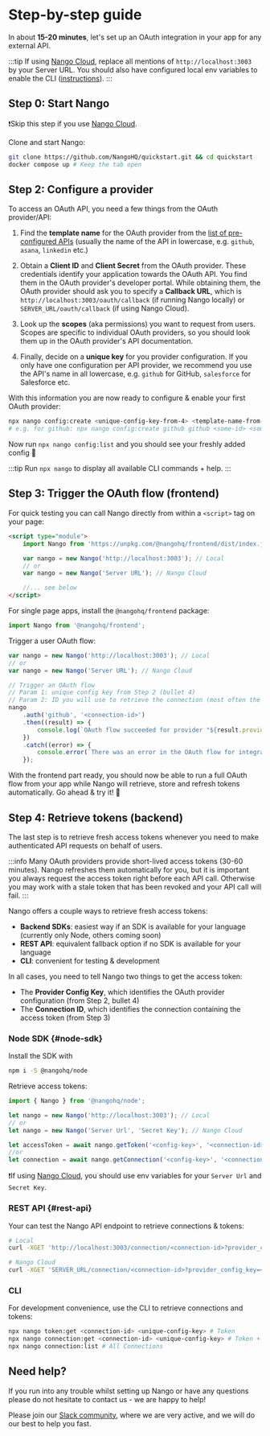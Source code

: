 # Step-by-step guide

In about **15-20 minutes**, let's set up an OAuth integration in your app for any external API.

:::tip
If using [Nango Cloud](cloud), replace all mentions of `http://localhost:3003` by your Server URL. You should also have configured local env variables to enable the CLI ([instructions](cloud)).
:::

## Step 0: Start Nango

❗️Skip this step if you use [Nango Cloud](cloud).

Clone and start Nango:

```bash
git clone https://github.com/NangoHQ/quickstart.git && cd quickstart
docker compose up # Keep the tab open
```

## Step 2: Configure a provider

To access an OAuth API, you need a few things from the OAuth provider/API:

1.  Find the **template name** for the OAuth provider from the [list of pre-configured APIs](https://nango.dev/oauth-providers) (usually the name of the API in lowercase, e.g. `github`, `asana`, `linkedin` etc.)

2.  Obtain a **Client ID** and **Client Secret** from the OAuth provider. These credentials identify your application towards the OAuth API. You find them in the OAuth provider's developer portal. While obtaining them, the OAuth provider should ask you to specify a **Callback URL**, which is `http://localhost:3003/oauth/callback` (if running Nango locally) or `SERVER_URL/oauth/callback` (if using Nango Cloud).

3.  Look up the **scopes** (aka permissions) you want to request from users. Scopes are specific to individual OAuth providers, so you should look them up in the OAuth provider's API documentation.

4.  Finally, decide on a **unique key** for you provider configuration. If you only have one configuration per API provider, we recommend you use the API's name in all lowercase, e.g. `github` for GitHub, `salesforce` for Salesforce etc.

With this information you are now ready to configure & enable your first OAuth provider:

```bash
npx nango config:create <unique-config-key-from-4> <template-name-from-1> <cliend-id-from-2> <client-secret-from-2> <scopes-from-2>
# e.g. for github: npx nango config:create github github <some-id> <some-secret> "comma,separated,scopes,with,quotes"
```

Now run `npx nango config:list` and you should see your freshly added config 🎉

:::tip
Run `npx nango` to display all available CLI commands + help.
:::

## Step 3: Trigger the OAuth flow (frontend)

For quick testing you can call Nango directly from within a `<script>` tag on your page:

```html
<script type="module">
    import Nango from 'https://unpkg.com/@nangohq/frontend/dist/index.js';

    var nango = new Nango('http://localhost:3003'); // Local
    // or
    var nango = new Nango('Server URL'); // Nango Cloud

    //... see below
</script>
```

For single page apps, install the `@nangohq/frontend` package:

```ts
import Nango from '@nangohq/frontend';
```

Trigger a user OAuth flow:

```ts
var nango = new Nango('http://localhost:3003'); // Local
// or
var nango = new Nango('Server URL'); // Nango Cloud

// Trigger an OAuth flow
// Param 1: unique config key from Step 2 (bullet 4)
// Param 2: ID you will use to retrieve the connection (most often the user ID)
nango
    .auth('github', '<connection-id>')
    .then((result) => {
        console.log(`OAuth flow succeeded for provider "${result.providerConfigKey}" and connection-id "${result.connectionId}"!`);
    })
    .catch((error) => {
        console.error(`There was an error in the OAuth flow for integration: ${error.message}`);
    });
```

With the frontend part ready, you should now be able to run a full OAuth flow from your app while Nango will retrieve, store and refresh tokens automatically. Go ahead & try it! 🙌

## Step 4: Retrieve tokens (backend)

The last step is to retrieve fresh access tokens whenever you need to make authenticated API requests on behalf of users.

:::info
Many OAuth providers provide short-lived access tokens (30-60 minutes). Nango refreshes them automatically for you, but it is important you always request the access token right before each API call. Otherwise you may work with a stale token that has been revoked and your API call will fail.
:::

Nango offers a couple ways to retrieve fresh access tokens:

-   **Backend SDKs**: easiest way if an SDK is available for your language (currently only Node, others coming soon)
-   **REST API**: equivalent fallback option if no SDK is available for your language
-   **CLI**: convenient for testing & development

In all cases, you need to tell Nango two things to get the access token:

-   The **Provider Config Key**, which identifies the OAuth provider configuration (from Step 2, bullet 4)
-   The **Connection ID**, which identifies the connection containing the access token (from Step 3)

### Node SDK {#node-sdk}

Install the SDK with

```bash
npm i -S @nangohq/node
```

Retrieve access tokens:

```ts
import { Nango } from '@nangohq/node';

let nango = new Nango('http://localhost:3003'); // Local
// or
let nango = new Nango('Server Url', 'Secret Key'); // Nango Cloud

let accessToken = await nango.getToken('<config-key>', '<connection-id>'); // Token
//or
let connection = await nango.getConnection('<config-key>', '<connection-id>'); // Token + Connection info
```

❗️If using [Nango Cloud](cloud), you should use env variables for your `Server Url` and `Secret Key`.

### REST API {#rest-api}

Your can test the Nango API endpoint to retrieve connections & tokens:

```bash
# Local
curl -XGET 'http://localhost:3003/connection/<connection-id>?provider_config_key=<config-key>'

# Nango Cloud
curl -XGET 'SERVER_URL/connection/<connection-id>?provider_config_key=<config-key>' -H 'Authorization: Basic <encodeInBase64(secret + ":")>' # Notice the ':' character appended to the Secret before encoding!
```

### CLI

For development convenience, use the CLI to retrieve connections and tokens:

```bash
npx nango token:get <connection-id> <unique-config-key> # Token
npx nango connection:get <connection-id> <unique-config-key> # Token + Connection info
npx nango connection:list # All Connections
```

## Need help?

If you run into any trouble whilst setting up Nango or have any questions please do not hesitate to contact us - we are happy to help!

Please join our [Slack community](https://nango.dev/slack), where we are very active, and we will do our best to help you fast.
